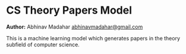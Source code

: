 # CS Theory Papers Model

**Author:** Abhinav Madahar <abhinavmadahar@gmail.com>

This is a machine learning model which generates papers in the theory subfield of computer science.